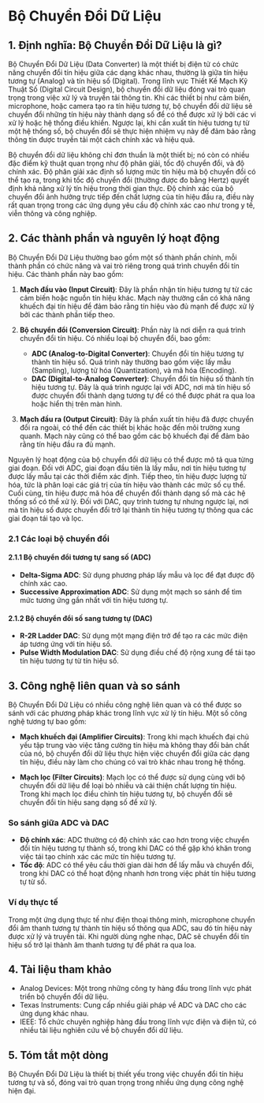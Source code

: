 # Bộ Chuyển Đổi Dữ Liệu

## 1. Định nghĩa: Bộ Chuyển Đổi Dữ Liệu là gì?
Bộ Chuyển Đổi Dữ Liệu (Data Converter) là một thiết bị điện tử có chức năng chuyển đổi tín hiệu giữa các dạng khác nhau, thường là giữa tín hiệu tương tự (Analog) và tín hiệu số (Digital). Trong lĩnh vực Thiết Kế Mạch Kỹ Thuật Số (Digital Circuit Design), bộ chuyển đổi dữ liệu đóng vai trò quan trọng trong việc xử lý và truyền tải thông tin. Khi các thiết bị như cảm biến, microphone, hoặc camera tạo ra tín hiệu tương tự, bộ chuyển đổi dữ liệu sẽ chuyển đổi những tín hiệu này thành dạng số để có thể được xử lý bởi các vi xử lý hoặc hệ thống điều khiển. Ngược lại, khi cần xuất tín hiệu tương tự từ một hệ thống số, bộ chuyển đổi sẽ thực hiện nhiệm vụ này để đảm bảo rằng thông tin được truyền tải một cách chính xác và hiệu quả.

Bộ chuyển đổi dữ liệu không chỉ đơn thuần là một thiết bị; nó còn có nhiều đặc điểm kỹ thuật quan trọng như độ phân giải, tốc độ chuyển đổi, và độ chính xác. Độ phân giải xác định số lượng mức tín hiệu mà bộ chuyển đổi có thể tạo ra, trong khi tốc độ chuyển đổi (thường được đo bằng Hertz) quyết định khả năng xử lý tín hiệu trong thời gian thực. Độ chính xác của bộ chuyển đổi ảnh hưởng trực tiếp đến chất lượng của tín hiệu đầu ra, điều này rất quan trọng trong các ứng dụng yêu cầu độ chính xác cao như trong y tế, viễn thông và công nghiệp.

## 2. Các thành phần và nguyên lý hoạt động
Bộ Chuyển Đổi Dữ Liệu thường bao gồm một số thành phần chính, mỗi thành phần có chức năng và vai trò riêng trong quá trình chuyển đổi tín hiệu. Các thành phần này bao gồm:

1. **Mạch đầu vào (Input Circuit)**: Đây là phần nhận tín hiệu tương tự từ các cảm biến hoặc nguồn tín hiệu khác. Mạch này thường cần có khả năng khuếch đại tín hiệu để đảm bảo rằng tín hiệu vào đủ mạnh để được xử lý bởi các thành phần tiếp theo.

2. **Bộ chuyển đổi (Conversion Circuit)**: Phần này là nơi diễn ra quá trình chuyển đổi tín hiệu. Có nhiều loại bộ chuyển đổi, bao gồm:
   - **ADC (Analog-to-Digital Converter)**: Chuyển đổi tín hiệu tương tự thành tín hiệu số. Quá trình này thường bao gồm việc lấy mẫu (Sampling), lượng tử hóa (Quantization), và mã hóa (Encoding).
   - **DAC (Digital-to-Analog Converter)**: Chuyển đổi tín hiệu số thành tín hiệu tương tự. Đây là quá trình ngược lại với ADC, nơi mà tín hiệu số được chuyển đổi thành dạng tương tự để có thể được phát ra qua loa hoặc hiển thị trên màn hình.

3. **Mạch đầu ra (Output Circuit)**: Đây là phần xuất tín hiệu đã được chuyển đổi ra ngoài, có thể đến các thiết bị khác hoặc đến môi trường xung quanh. Mạch này cũng có thể bao gồm các bộ khuếch đại để đảm bảo rằng tín hiệu đầu ra đủ mạnh.

Nguyên lý hoạt động của bộ chuyển đổi dữ liệu có thể được mô tả qua từng giai đoạn. Đối với ADC, giai đoạn đầu tiên là lấy mẫu, nơi tín hiệu tương tự được lấy mẫu tại các thời điểm xác định. Tiếp theo, tín hiệu được lượng tử hóa, tức là phân loại các giá trị của tín hiệu vào thành các mức số cụ thể. Cuối cùng, tín hiệu được mã hóa để chuyển đổi thành dạng số mà các hệ thống số có thể xử lý. Đối với DAC, quy trình tương tự nhưng ngược lại, nơi mà tín hiệu số được chuyển đổi trở lại thành tín hiệu tương tự thông qua các giai đoạn tái tạo và lọc.

### 2.1 Các loại bộ chuyển đổi
#### 2.1.1 Bộ chuyển đổi tương tự sang số (ADC)
- **Delta-Sigma ADC**: Sử dụng phương pháp lấy mẫu và lọc để đạt được độ chính xác cao.
- **Successive Approximation ADC**: Sử dụng một mạch so sánh để tìm mức tương ứng gần nhất với tín hiệu tương tự.

#### 2.1.2 Bộ chuyển đổi số sang tương tự (DAC)
- **R-2R Ladder DAC**: Sử dụng một mạng điện trở để tạo ra các mức điện áp tương ứng với tín hiệu số.
- **Pulse Width Modulation DAC**: Sử dụng điều chế độ rộng xung để tái tạo tín hiệu tương tự từ tín hiệu số.

## 3. Công nghệ liên quan và so sánh
Bộ Chuyển Đổi Dữ Liệu có nhiều công nghệ liên quan và có thể được so sánh với các phương pháp khác trong lĩnh vực xử lý tín hiệu. Một số công nghệ tương tự bao gồm:

- **Mạch khuếch đại (Amplifier Circuits)**: Trong khi mạch khuếch đại chủ yếu tập trung vào việc tăng cường tín hiệu mà không thay đổi bản chất của nó, bộ chuyển đổi dữ liệu thực hiện việc chuyển đổi giữa các dạng tín hiệu, điều này làm cho chúng có vai trò khác nhau trong hệ thống.

- **Mạch lọc (Filter Circuits)**: Mạch lọc có thể được sử dụng cùng với bộ chuyển đổi dữ liệu để loại bỏ nhiễu và cải thiện chất lượng tín hiệu. Trong khi mạch lọc điều chỉnh tín hiệu tương tự, bộ chuyển đổi sẽ chuyển đổi tín hiệu sang dạng số để xử lý.

### So sánh giữa ADC và DAC
- **Độ chính xác**: ADC thường có độ chính xác cao hơn trong việc chuyển đổi tín hiệu tương tự thành số, trong khi DAC có thể gặp khó khăn trong việc tái tạo chính xác các mức tín hiệu tương tự.
- **Tốc độ**: ADC có thể yêu cầu thời gian dài hơn để lấy mẫu và chuyển đổi, trong khi DAC có thể hoạt động nhanh hơn trong việc phát tín hiệu tương tự từ số.

### Ví dụ thực tế
Trong một ứng dụng thực tế như điện thoại thông minh, microphone chuyển đổi âm thanh tương tự thành tín hiệu số thông qua ADC, sau đó tín hiệu này được xử lý và truyền tải. Khi người dùng nghe nhạc, DAC sẽ chuyển đổi tín hiệu số trở lại thành âm thanh tương tự để phát ra qua loa.

## 4. Tài liệu tham khảo
- Analog Devices: Một trong những công ty hàng đầu trong lĩnh vực phát triển bộ chuyển đổi dữ liệu.
- Texas Instruments: Cung cấp nhiều giải pháp về ADC và DAC cho các ứng dụng khác nhau.
- IEEE: Tổ chức chuyên nghiệp hàng đầu trong lĩnh vực điện và điện tử, có nhiều tài liệu nghiên cứu về bộ chuyển đổi dữ liệu.

## 5. Tóm tắt một dòng
Bộ Chuyển Đổi Dữ Liệu là thiết bị thiết yếu trong việc chuyển đổi tín hiệu tương tự và số, đóng vai trò quan trọng trong nhiều ứng dụng công nghệ hiện đại.